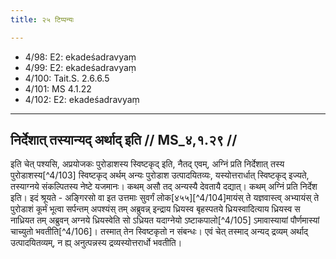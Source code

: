 ```yaml
---
title: २५ टिप्पन्यः

---
```

- 4/98: E2: ekadeśadravyaṃ
- 4/99: E2: ekadeśadravyaṃ
- 4/100: Tait.S. 2.6.6.5
- 4/101: MS 4.1.22
- 4/102: E2: ekadeśadravyaṃ

____________________________________________


## निर्देशात् तस्यान्यद् अर्थाद् इति // MS_४,१.२९ //

इति चेत् पश्यसि, अप्रयोजकः पुरोडाशस्य स्विष्टकृद् इति, नैतद् एवम्, अग्निं प्रति निर्देशात् तस्य पुरोडाशस्य[^4/103] स्विष्टकृद् अर्थम् अन्यः पुरोडाश उत्पादयितव्यः, यस्योत्तरार्धात् स्विष्टकृद् इज्यते, तस्याग्नये संकल्पितस्य नेष्टे यजमानः। कथम् असौ तद् अन्यस्यै देवतायै दद्यात्। कथम् अग्निं प्रति निर्देश इति। इदं श्रूयते - अङ्गिरसो वा इत उत्तमाः सुवर्गं लोक[४५५][^4/104]मायंस् ते यज्ञवास्त्व् अभ्यायंस् ते पुरोडाशं कूर्मं भूत्वा सर्पन्तम् अपश्यंस् तम् अब्रुवन्न् इन्द्राय ध्रियस्व बृहस्पतये ध्रियस्वादित्याय ध्रियस्व स नाध्रियत तम् अब्रुवन् अग्नये ध्रियस्वेति सो ऽध्रियत यदाग्नेयो ऽष्टाकपालो[^4/105] ऽमावास्यायां पौर्णमास्यां चाच्युतो भवतीति[^4/106]। तस्मात् तेन स्विष्टकृतो न संबन्धः। एवं चेत् तस्माद् अन्यद् द्रव्यम् अर्थाद् उत्पादयितव्यम्, न ह्य् अनुत्पन्नस्य द्रव्यस्योत्तरार्धो भवतीति।

